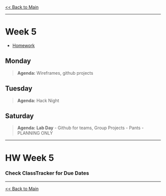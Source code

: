 [<< Back to Main](../README.md)

---
# Week 5
- [Homework](#hw-week-5)

## Monday
> **Agenda:** Wireframes, github projects

## Tuesday
> **Agenda:** Hack Night

## Saturday
> **Agenda:** **Lab Day** - Github for teams, Group Projects - Pants - PLANNING ONLY
<!-- - [Pull Request Template](code/PULL_REQUEST_TEMPLATE.md) -->
<!-- SHOW HOW IT WORKS WITH PR REQUEST -->
---
# HW Week 5
### Check ClassTracker for Due Dates
<!-- - Group: Project Planning -->

---
[<< Back to Main](../README.md)
